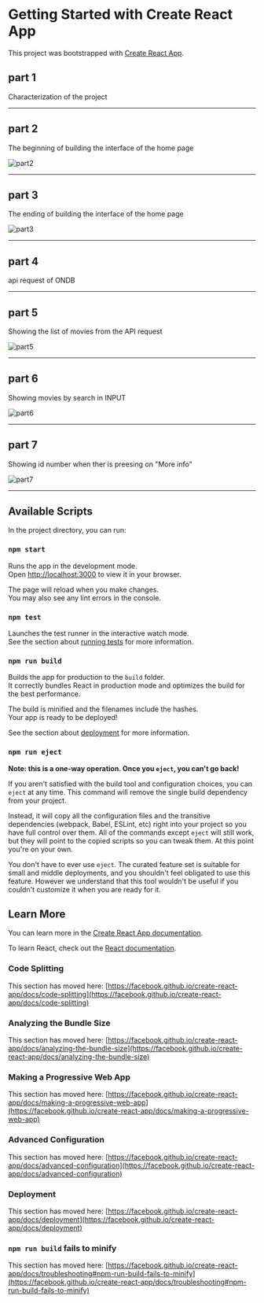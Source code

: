 # Getting Started with Create React App

This project was bootstrapped with [Create React App](https://github.com/facebook/create-react-app).

## part 1

Characterization of the project

---

## part 2

The beginning of building the interface of the home page

![part2](https://user-images.githubusercontent.com/102150516/210058997-5fa7a71d-e693-4e34-a93b-7540528cc7fc.png)

---

## part 3

The ending of building the interface of the home page

![part3](https://user-images.githubusercontent.com/102150516/210061799-f7a88f4d-4516-4e10-b5ad-b470a2adf96e.png)

---

## part 4

api request of ONDB

---

## part 5

Showing the list of movies from the API request

![part5](https://user-images.githubusercontent.com/102150516/210065490-84ae7669-308b-4a5d-b491-393ad9b74736.png)

---

## part 6

Showing movies by search in INPUT

![part6](https://user-images.githubusercontent.com/102150516/210154858-e6cfa95f-b634-4a1b-b7c0-6b20dc35d3d2.png)

---

## part 7

Showing id number when ther is preesing on "More info"

![part7](https://user-images.githubusercontent.com/102150516/210155339-0845d3a3-e881-4683-98c9-15daab106d36.png)

---

## Available Scripts

In the project directory, you can run:

### `npm start`

Runs the app in the development mode.\
Open [http://localhost:3000](http://localhost:3000) to view it in your browser.

The page will reload when you make changes.\
You may also see any lint errors in the console.

### `npm test`

Launches the test runner in the interactive watch mode.\
See the section about [running tests](https://facebook.github.io/create-react-app/docs/running-tests) for more information.

### `npm run build`

Builds the app for production to the `build` folder.\
It correctly bundles React in production mode and optimizes the build for the best performance.

The build is minified and the filenames include the hashes.\
Your app is ready to be deployed!

See the section about [deployment](https://facebook.github.io/create-react-app/docs/deployment) for more information.

### `npm run eject`

**Note: this is a one-way operation. Once you `eject`, you can't go back!**

If you aren't satisfied with the build tool and configuration choices, you can `eject` at any time. This command will remove the single build dependency from your project.

Instead, it will copy all the configuration files and the transitive dependencies (webpack, Babel, ESLint, etc) right into your project so you have full control over them. All of the commands except `eject` will still work, but they will point to the copied scripts so you can tweak them. At this point you're on your own.

You don't have to ever use `eject`. The curated feature set is suitable for small and middle deployments, and you shouldn't feel obligated to use this feature. However we understand that this tool wouldn't be useful if you couldn't customize it when you are ready for it.

## Learn More

You can learn more in the [Create React App documentation](https://facebook.github.io/create-react-app/docs/getting-started).

To learn React, check out the [React documentation](https://reactjs.org/).

### Code Splitting

This section has moved here: [https://facebook.github.io/create-react-app/docs/code-splitting](https://facebook.github.io/create-react-app/docs/code-splitting)

### Analyzing the Bundle Size

This section has moved here: [https://facebook.github.io/create-react-app/docs/analyzing-the-bundle-size](https://facebook.github.io/create-react-app/docs/analyzing-the-bundle-size)

### Making a Progressive Web App

This section has moved here: [https://facebook.github.io/create-react-app/docs/making-a-progressive-web-app](https://facebook.github.io/create-react-app/docs/making-a-progressive-web-app)

### Advanced Configuration

This section has moved here: [https://facebook.github.io/create-react-app/docs/advanced-configuration](https://facebook.github.io/create-react-app/docs/advanced-configuration)

### Deployment

This section has moved here: [https://facebook.github.io/create-react-app/docs/deployment](https://facebook.github.io/create-react-app/docs/deployment)

### `npm run build` fails to minify

This section has moved here: [https://facebook.github.io/create-react-app/docs/troubleshooting#npm-run-build-fails-to-minify](https://facebook.github.io/create-react-app/docs/troubleshooting#npm-run-build-fails-to-minify)

